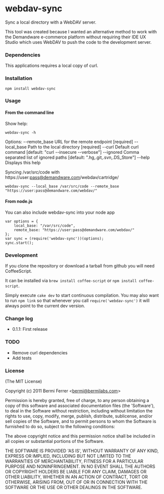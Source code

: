 # webdav-sync

Sync a local directory with a WebDAV server.

This tool was created because I wanted an alternative method to work
with the Demandware e-commerce platform without requiring their 
IDE UX Studio which uses WebDAV to push the code to the development server.

### Dependencies

This applications requires a local copy of curl.

### Installation

    npm install webdav-sync

### Usage

#### From the command line

Show help:

    webdav-sync -h

Options:
  --remote_base  URL for the remote endpoint            [required]
  --local_base   Path to the local directory            [required]
  --curl         Default curl command                   [default: "curl --insecure --verbose"]
  --ignored      Comma separated list of ignored paths  [default: ".hg,.git,.svn,.DS_Store"]
  --help         Displays this help


Syncing /var/src/code with https://user:pass@demandware.com/webdav/cartridge/

    webdav-sync --local_base /var/src/code --remote_base "https://user:pass@demandware.com/webdav/"


#### From node.js

You can also include webdav-sync into your node app

    var options = {
        local_base: "/var/src/code",
        remote_base: "https://user:pass@demandware.com/webdav/"
    };
    var sync = (require('webdav-sync'))(options);
    sync.start();


### Development

If you clone the repository or download a tarball from github you will need CoffeeScript.

It can be installed via `brew install coffee-script` or `npm install coffee-script`.

Simply execute `cake dev` to start continuous compilation. You may also want to run `npm link` so that whenever you call `require('webdav-sync')` it will always point to the current dev version.

### Change log

 - 0.1.1: First release


### TODO

* Remove curl dependencies
* Add tests

### License 

(The MIT License)

Copyright (c) 2011 Bermi Ferrer &lt;bermi@bermilabs.com&gt;

Permission is hereby granted, free of charge, to any person obtaining
a copy of this software and associated documentation files (the
'Software'), to deal in the Software without restriction, including
without limitation the rights to use, copy, modify, merge, publish,
distribute, sublicense, and/or sell copies of the Software, and to
permit persons to whom the Software is furnished to do so, subject to
the following conditions:

The above copyright notice and this permission notice shall be
included in all copies or substantial portions of the Software.

THE SOFTWARE IS PROVIDED 'AS IS', WITHOUT WARRANTY OF ANY KIND,
EXPRESS OR IMPLIED, INCLUDING BUT NOT LIMITED TO THE WARRANTIES OF
MERCHANTABILITY, FITNESS FOR A PARTICULAR PURPOSE AND NONINFRINGEMENT.
IN NO EVENT SHALL THE AUTHORS OR COPYRIGHT HOLDERS BE LIABLE FOR ANY
CLAIM, DAMAGES OR OTHER LIABILITY, WHETHER IN AN ACTION OF CONTRACT,
TORT OR OTHERWISE, ARISING FROM, OUT OF OR IN CONNECTION WITH THE
SOFTWARE OR THE USE OR OTHER DEALINGS IN THE SOFTWARE.